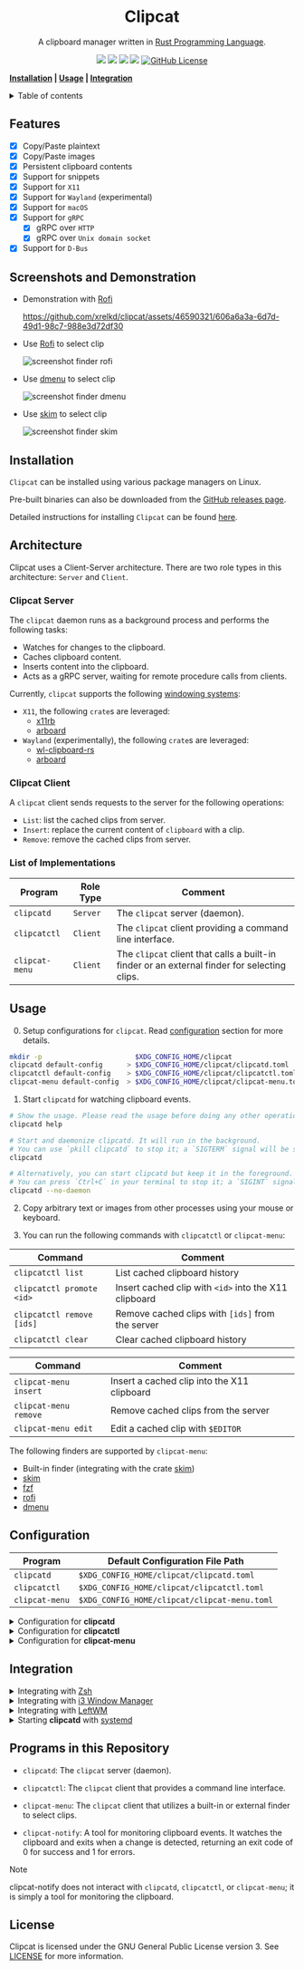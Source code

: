 <h1 align="center">Clipcat</h1>

<p align="center">
    A clipboard manager written in
    <a href="https://www.rust-lang.org/" target="_blank">Rust Programming Language</a>.
</p>

<p align="center">
    <a href="https://github.com/xrelkd/clipcat/releases"><img src="https://img.shields.io/github/v/release/xrelkd/clipcat.svg"></a>
    <a href="https://deps.rs/repo/github/xrelkd/clipcat"><img src="https://deps.rs/repo/github/xrelkd/clipcat/status.svg"></a>
    <a href="https://github.com/xrelkd/clipcat/actions?query=workflow%3ARust"><img src="https://github.com/xrelkd/clipcat/workflows/Rust/badge.svg"></a>
    <a href="https://github.com/xrelkd/clipcat/actions?query=workflow%3ARelease"><img src="https://github.com/xrelkd/clipcat/workflows/Release/badge.svg"></a>
    <a href="https://github.com/xrelkd/clipcat/blob/main/LICENSE"><img alt="GitHub License" src="https://img.shields.io/github/license/xrelkd/clipcat"></a>
</p>

**[Installation](#installation) | [Usage](#usage) | [Integration](#integration)**

<details>
<summary>Table of contents</summary>

- [Features](#features)
- [Installation](#installation)
- [Architecture](#architecture)
- [Usage](#usage)
- [Configuration](#configuration)
- [Integration](#integration)
- [Programs in this Repository](#programs-in-this-repository)
- [License](#license)

</details>

## Features

- [x] Copy/Paste plaintext
- [x] Copy/Paste images
- [x] Persistent clipboard contents
- [x] Support for snippets
- [x] Support for `X11`
- [x] Support for `Wayland` (experimental)
- [x] Support for `macOS`
- [x] Support for `gRPC`
  - [x] gRPC over `HTTP`
  - [x] gRPC over `Unix domain socket`
- [x] Support for `D-Bus`

## Screenshots and Demonstration

- Demonstration with [Rofi](https://github.com/davatorium/rofi)

  https://github.com/xrelkd/clipcat/assets/46590321/606a6a3a-6d7d-49d1-98c7-988e3d72df30

- Use [Rofi](https://github.com/davatorium/rofi) to select clip

  ![screenshot finder rofi](docs/_static/screenshot-finder-rofi.png)

- Use [dmenu](https://tools.suckless.org/dmenu/) to select clip

  ![screenshot finder dmenu](docs/_static/screenshot-finder-dmenu.png)

- Use [skim](https://github.com/lotabout/skim) to select clip

  ![screenshot finder skim](docs/_static/screenshot-finder-skim.png)

## Installation

`Clipcat` can be installed using various package managers on Linux.

Pre-built binaries can also be downloaded from the [GitHub releases page](https://github.com/xrelkd/clipcat/releases).

Detailed instructions for installing `Clipcat` can be found [here](docs/INSTALL.md).

## Architecture

Clipcat uses a Client-Server architecture. There are two role types in this architecture: `Server` and `Client`.

### Clipcat Server

The `clipcat` daemon runs as a background process and performs the following tasks:

- Watches for changes to the clipboard.
- Caches clipboard content.
- Inserts content into the clipboard.
- Acts as a gRPC server, waiting for remote procedure calls from clients.

Currently, `clipcat` supports the following [windowing systems](https://en.wikipedia.org/wiki/Windowing_system):

- `X11`, the following `crate`s are leveraged:
  - [x11rb](https://github.com/psychon/x11rb)
  - [arboard](https://github.com/1Password/arboard)
- `Wayland` (experimentally), the following `crate`s are leveraged:
  - [wl-clipboard-rs](https://github.com/YaLTeR/wl-clipboard-rs)
  - [arboard](https://github.com/1Password/arboard)

### Clipcat Client

A `clipcat` client sends requests to the server for the following operations:

- `List`: list the cached clips from server.
- `Insert`: replace the current content of `clipboard` with a clip.
- `Remove`: remove the cached clips from server.

### List of Implementations

| Program        | Role Type | Comment                                                                                      |
| -------------- | --------- | -------------------------------------------------------------------------------------------- |
| `clipcatd`     | `Server`  | The `clipcat` server (daemon).                                                               |
| `clipcatctl`   | `Client`  | The `clipcat` client providing a command line interface.                                     |
| `clipcat-menu` | `Client`  | The `clipcat` client that calls a built-in finder or an external finder for selecting clips. |

## Usage

0. Setup configurations for `clipcat`. Read [configuration](#configuration) section for more details.

```bash
mkdir -p                       $XDG_CONFIG_HOME/clipcat
clipcatd default-config      > $XDG_CONFIG_HOME/clipcat/clipcatd.toml
clipcatctl default-config    > $XDG_CONFIG_HOME/clipcat/clipcatctl.toml
clipcat-menu default-config  > $XDG_CONFIG_HOME/clipcat/clipcat-menu.toml
```

1. Start `clipcatd` for watching clipboard events.

```bash
# Show the usage. Please read the usage before doing any other operations.
clipcatd help

# Start and daemonize clipcatd. It will run in the background.
# You can use `pkill clipcatd` to stop it; a `SIGTERM` signal will be sent to clipcatd.
clipcatd

# Alternatively, you can start clipcatd but keep it in the foreground.
# You can press `Ctrl+C` in your terminal to stop it; a `SIGINT` signal will be sent to clipcatd.
clipcatd --no-daemon
```

2. Copy arbitrary text or images from other processes using your mouse or keyboard.

3. You can run the following commands with `clipcatctl` or `clipcat-menu`:

| Command                   | Comment                                               |
| ------------------------- | ----------------------------------------------------- |
| `clipcatctl list`         | List cached clipboard history                         |
| `clipcatctl promote <id>` | Insert cached clip with `<id>` into the X11 clipboard |
| `clipcatctl remove [ids]` | Remove cached clips with `[ids]` from the server      |
| `clipcatctl clear`        | Clear cached clipboard history                        |

| Command               | Comment                                     |
| --------------------- | ------------------------------------------- |
| `clipcat-menu insert` | Insert a cached clip into the X11 clipboard |
| `clipcat-menu remove` | Remove cached clips from the server         |
| `clipcat-menu edit`   | Edit a cached clip with `$EDITOR`           |

The following finders are supported by `clipcat-menu`:

- Built-in finder (integrating with the crate [skim](https://github.com/lotabout/skim))
- [skim](https://github.com/lotabout/skim)
- [fzf](https://github.com/junegunn/fzf)
- [rofi](https://github.com/davatorium/rofi)
- [dmenu](https://tools.suckless.org/dmenu/)

## Configuration

| Program        | Default Configuration File Path              |
| -------------- | -------------------------------------------- |
| `clipcatd`     | `$XDG_CONFIG_HOME/clipcat/clipcatd.toml`     |
| `clipcatctl`   | `$XDG_CONFIG_HOME/clipcat/clipcatctl.toml`   |
| `clipcat-menu` | `$XDG_CONFIG_HOME/clipcat/clipcat-menu.toml` |

<details>
    <summary>Configuration for <b>clipcatd</b></summary>

```toml
# Run as a traditional UNIX daemon.
daemonize = true

# Maximum number of clips in history.
max_history = 50

# File path for clip history.
# If this value is omitted, `clipcatd` will persist history in `$XDG_CACHE_HOME/clipcat/clipcatd-history`.
history_file_path = "/home/<username>/.cache/clipcat/clipcatd-history"

# File path for the PID file.
# If this value is omitted, `clipcatd` will place the PID file in `$XDG_RUNTIME_DIR/clipcatd.pid`.
pid_file = "/run/user/<user-id>/clipcatd.pid"

# Controls how often the program updates its stored value of the Linux primary selection.
# In the Linux environment, the primary selection automatically updates to reflect the currently highlighted text or object,
# typically updating with every mouse movement.
primary_threshold_ms = 5000

[log]
# Emit log messages to a log file.
# If this value is omitted, `clipcatd` will disable logging to a file.
file_path = "/path/to/log/file"

# Emit log messages to systemd-journald.
emit_journald = true

# Emit log messages to stdout.
emit_stdout = false

# Emit log messages to stderr.
emit_stderr = false

# Log level.
level = "INFO"

[watcher]
# Enable watching the X11/Wayland clipboard selection.
enable_clipboard = true
# Enable watching the X11/Wayland primary selection.
enable_primary = true

# Ignore clips that match any of the MIME types.
sensitive_mime_types = ["x-kde-passwordManagerHint"]

# Ignore text clips that match any of the provided regular expressions.
# The regular expression engine is powered by https://github.com/rust-lang/regex.
denied_text_regex_patterns = []

# Ignore text clips with a length less than or equal to `filter_text_min_length`, in characters (Unicode scalar value), not bytes.
filter_text_min_length = 1

# Ignore text clips with a length greater than `filter_text_max_length`, in characters (Unicode scalar value), not bytes.
filter_text_max_length = 20000000

# Enable or disable capturing images.
capture_image = true

# Ignore image clips with a size greater than `filter_image_max_size`, in bytes.
filter_image_max_size = 5242880

[grpc]
# Enable gRPC over HTTP.
enable_http = true

# Enable gRPC over Unix domain socket.
enable_local_socket = true

# Host address for gRPC.
host = "127.0.0.1"

# Port number for gRPC.
port = 45045

# Path for the Unix domain socket.
# If this value is omitted, `clipcatd` will place the socket in `$XDG_RUNTIME_DIR/clipcat/grpc.sock`.
local_socket = "/run/user/<user-id>/clipcat/grpc.sock"

[dbus]
# Enable D-Bus.
enable = true

# Specify the identifier for the current `clipcat` instance.
# The D-Bus service name will appear as "org.clipcat.clipcat.instance-0".
# If the identifier is not provided, the D-Bus service name will appear as "org.clipcat.clipcat".
identifier = "instance-0"

[desktop_notification]
# Enable desktop notifications.
enable = true

# Path for an icon; the given icon will be displayed in the desktop notification,
# if your desktop notification server supports showing an icon.
# If this value is not provided, the default value `accessories-clipboard` will be used.
icon = "/path/to/the/icon"

# Timeout duration in milliseconds.
# This sets the time from when the notification is displayed until it is closed by the notification server.
timeout_ms = 2000

# Define the length of long plaintext.
# If the length of plaintext is greater than or equal to `long_plaintext_length`,
# a desktop notification will be emitted.
# If this value is 0, no desktop notification will be emitted for long plaintext.
long_plaintext_length = 2000


# Snippets, only UTF-8 text is supported.
[[snippets]]
[snippets.Directory]
# Name of snippet.
name = "my-snippets"
# File path to the directory containing snippets.
path = "/home/user/snippets"

[[snippets]]
[snippets.File]
# Name of snippet.
name = "os-release"
# File path to the snippet.
path = "/etc/os-release"

[[snippets]]
[snippets.Text]
# Name of snippet.
name = "cxx-io-speed-up"
# Content of the snippet.
content = '''
int io_speed_up = [] {
    std::ios::sync_with_stdio(false);
    std::cin.tie(nullptr);
    std::cout.tie(nullptr);
    return 0;
}();
'''

[[snippets]]
[snippets.Text]
name = "rust-sieve-primes"
content = '''
fn sieve_primes(n: usize) -> Vec<usize> {
    if n < 2 {
        return Vec::new();
    }
    let root_n = f64::from(n as i32).sqrt().floor() as usize;
    let mut is_prime = vec![true; n + 1];
    for i in 2..=root_n {
        if !is_prime[i] {
            continue;
        }
        for j in ((i << 1)..=n).step_by(i) {
            is_prime[j] = false;
        }
    }
    is_prime
        .into_iter()
        .enumerate()
        .skip(2)
        .filter_map(|(i, x)| if x { Some(i) } else { None })
        .collect()
}
'''
```

</details>

<details>
    <summary>Configuration for <b>clipcatctl</b></summary>

```toml
# Server endpoint.
# `clipcatctl` connects to the server via a Unix domain socket if `server_endpoint` is a file path, such as:
# "/run/user/<user-id>/clipcat/grpc.sock".
# It connects via HTTP if `server_endpoint` is a URL, like: "http://127.0.0.1:45045".
server_endpoint = "/run/user/<user-id>/clipcat/grpc.sock"

# Maximum gRPC message size in bytes that can be received from the server.
# The default value is 8MB (8 * 1024 * 1024 bytes).
# Increase this value if you encounter "message length too large" errors with large clipboard entries.
grpc_max_message_size = 8388608

[log]
# Emit log messages to a log file.
# Delete this line to disable logging to a file.
file_path = "/path/to/log/file"
# Emit log messages to systemd-journald.
emit_journald = true
# Emit log messages to stdout.
emit_stdout = false
# Emit log messages to stderr.
emit_stderr = false
# Log level.
level = "INFO"
```

</details>

<details>
    <summary>Configuration for <b>clipcat-menu</b></summary>

```toml
# Server endpoint
# The `clipcat-menu` connects to the server via a Unix domain socket if `server_endpoint` is a file path, such as:
# "/run/user/<user-id>/clipcat/grpc.sock".
# It connects via HTTP if `server_endpoint` is a URL, like: "http://127.0.0.1:45045".
server_endpoint = "/run/user/<user-id>/clipcat/grpc.sock"

# The default finder to invoke when no "--finder=<finder>" option is provided.
finder = "rofi"

# Maximum gRPC message size in bytes that can be received from the server.
# The default value is 8MB (8 * 1024 * 1024 bytes).
# Increase this value if you encounter "message length too large" errors with large clipboard entries.
grpc_max_message_size = 8388608

[log]
# Emit log messages to a log file.
# Delete this line to disable logging to a file.
file_path = "/path/to/log/file"
# Emit log messages to systemd-journald.
emit_journald = true
# Emit log messages to stdout.
emit_stdout = false
# Emit log messages to stderr.
emit_stderr = false
# Log level.
level = "INFO"

# Options for "rofi".
[rofi]
# Length of line.
line_length = 100
# Length of menu.
menu_length = 30
# Prompt for the menu.
menu_prompt = "Clipcat"
# Extra arguments to pass to `rofi`.
extra_arguments = ["-mesg", "Please select a clip"]

# Options for "dmenu".
[dmenu]
# Length of line.
line_length = 100
# Length of menu.
menu_length = 30
# Prompt for the menu.
menu_prompt = "Clipcat"
# Extra arguments to pass to `dmenu`.
extra_arguments = [
  "-fn",
  "SauceCodePro Nerd Font Mono-12",
  "-nb",
  "#282828",
  "-nf",
  "#ebdbb2",
  "-sb",
  "#d3869b",
  "-sf",
  "#282828",
]

# Customize your finder.
[custom_finder]
# External program name.
program = "fzf"
# Arguments for calling the external program.
args = []

```

</details>

## Integration

<details>
    <summary>Integrating with <a href="https://www.zsh.org/" target="_blank">Zsh</a></summary>

For `zsh` users, it is useful to integrate `clipcat` with `zsh`.

Add the following commands to your `zsh` configuration file (`~/.zshrc`):

```bash
if type clipcat-menu >/dev/null 2>&1; then
    alias clipedit=' clipcat-menu --finder=builtin edit'
    alias clipdel=' clipcat-menu --finder=builtin remove'

    bindkey -s '^\' "^Q clipcat-menu --finder=builtin insert ^J"
    bindkey -s '^]' "^Q clipcat-menu --finder=builtin remove ^J"
fi
```

</details>

<details>
    <summary>Integrating with <a href="https://i3wm.org/" target="_blank">i3 Window Manager</a></summary>

For `i3` window manager users, it is useful to integrate `clipcat` with `i3`.

Add the following options to your `i3` configuration file (`$XDG_CONFIG_HOME/i3/config`):

```

exec_always --no-startup-id clipcatd # start clipcatd at startup

set $launcher-clipboard-insert clipcat-menu insert
set $launcher-clipboard-remove clipcat-menu remove

bindsym $mod+p exec $launcher-clipboard-insert
bindsym $mod+o exec $launcher-clipboard-remove

```

**NOTE**: You can use `rofi` or `dmenu` as the default finder.

</details>

<details>
    <summary>Integrating with <a href="http://leftwm.org/" target="_blank">LeftWM</a></summary>

For `leftwm` users, it is useful to integrate `clipcat` with `leftwm`.

Add the following keybindings to your `leftwm` configuration file (`$XDG_CONFIG_HOME/leftwm/config.ron`):

```ron
(
    /* other configurations */
    keybind: [
        /* select clip from clipboard */
        (command: Execute, value: "clipcat-menu insert", modifier: ["modkey"], key: "p"),
        (command: Execute, value: "clipcat-menu remove", modifier: ["modkey"], key: "o"),
        /* other configurations */
    ],
    /* other configurations */
)
```

**NOTE**: You can use `rofi` or `dmenu` as the default finder.

Add the following commands to your `$XDG_CONFIG_HOME/leftwm/themes/current/up`:

```bash
# other configurations

# Start clipcatd
clipcatd

# other configurations
```

Add the following commands to your `$XDG_CONFIG_HOME/leftwm/themes/current/down`:

```bash
# other configurations

# Terminate clipcatd
pkill clipcatd

# other configurations
```

</details>

<details>
    <summary>Starting <b>clipcatd</b> with <a href="https://systemd.io/" target="_blank">systemd</a></summary>

Put the following snippet in `$XDG_CONFIG_HOME/systemd/user/clipcat.service`:

```
[Unit]
Description=Clipcat Daemon
PartOf=graphical-session.target

[Install]
WantedBy=graphical-session.target

[Service]
# NOTE: We assume that your `clipcatd` is located at `/usr/bin/clipcatd`.
ExecStartPre=/bin/rm -f %t/clipcat/grpc.sock
ExecStart=/usr/bin/clipcatd --no-daemon --replace
Restart=on-failure
Type=simple
```

Enable and start `clipcat` with the following commands:

```bash
systemctl --user daemon-reload
systemctl --user enable clipcat.service
systemctl --user start clipcat.service
systemctl --user status clipcat.service
```

</details>

## Programs in this Repository

- `clipcatd`: The `clipcat` server (daemon).
- `clipcatctl`: The `clipcat` client that provides a command line interface.
- `clipcat-menu`: The `clipcat` client that utilizes a built-in or external finder to select clips.

- `clipcat-notify`: A tool for monitoring clipboard events. It watches the clipboard and exits when a change is detected, returning an exit code of 0 for success and 1 for errors.

> [!Note]
> clipcat-notify does not interact with `clipcatd`, `clipcatctl`, or `clipcat-menu`; it is simply a tool for monitoring the clipboard.

## License

Clipcat is licensed under the GNU General Public License version 3. See [LICENSE](./LICENSE) for more information.
